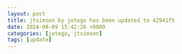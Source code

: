 ```yaml
---
layout: post
title: jtsimson by jotego has been updated to 42941f5
date: 2024-08-09 15:42:26 +0000
categories: [jotego, jtsimson]
tags: [update]
---
```


